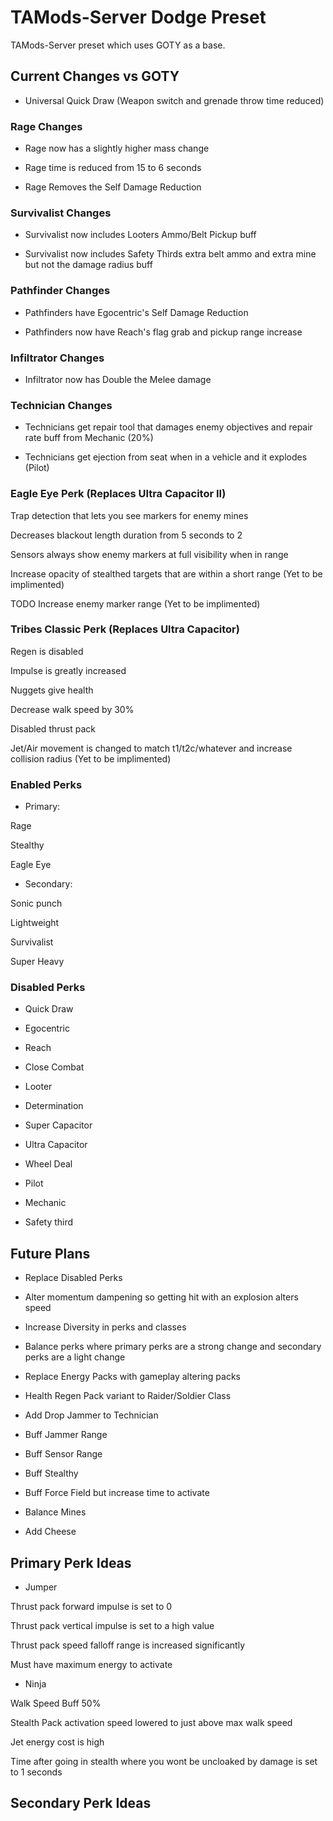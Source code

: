 # TAMods-Server Dodge Preset

TAMods-Server preset which uses GOTY as a base.

Current Changes vs GOTY
-----------------------

 - Universal Quick Draw (Weapon switch and grenade throw time reduced)

### Rage Changes
- Rage now has a slightly higher mass change

- Rage time is reduced from 15 to 6 seconds

- Rage Removes the Self Damage Reduction

### Survivalist Changes
- Survivalist now includes Looters Ammo/Belt Pickup buff 

- Survivalist now includes Safety Thirds extra belt ammo and extra mine but not the damage radius buff

### Pathfinder Changes
- Pathfinders have Egocentric's Self Damage Reduction

- Pathfinders now have Reach's flag grab and pickup range increase

### Infiltrator Changes
- Infiltrator now has Double the Melee damage

### Technician Changes
- Technicians get repair tool that damages enemy objectives and repair rate buff from Mechanic (20%)

- Technicians get ejection from seat when in a vehicle and it explodes (Pilot)

### Eagle Eye Perk (Replaces Ultra Capacitor II)

Trap detection that lets you see markers for enemy mines

Decreases blackout length duration from 5 seconds to 2

Sensors always show enemy markers at full visibility when in range

Increase opacity of stealthed targets that are within a short range (Yet to be implimented) 

TODO Increase enemy marker range (Yet to be implimented) 

### Tribes Classic Perk (Replaces Ultra Capacitor)

Regen is disabled

Impulse is greatly increased

Nuggets give health

Decrease walk speed by 30%

Disabled thrust pack

Jet/Air movement is changed to match t1/t2c/whatever and increase collision radius (Yet to be implimented) 

### Enabled Perks

- Primary:

Rage

Stealthy

Eagle Eye

- Secondary:

Sonic punch

Lightweight

Survivalist

Super Heavy

### Disabled Perks

- Quick Draw

- Egocentric

- Reach

- Close Combat

- Looter

- Determination

- Super Capacitor

- Ultra Capacitor

- Wheel Deal

- Pilot

- Mechanic

- Safety third

Future Plans
------------
- Replace Disabled Perks

- Alter momentum dampening so getting hit with an explosion alters speed

- Increase Diversity in perks and classes

- Balance perks where primary perks are a strong change and secondary perks are a light change

- Replace Energy Packs with gameplay altering packs

- Health Regen Pack variant to Raider/Soldier Class

- Add Drop Jammer to Technician

- Buff Jammer Range

- Buff Sensor Range

- Buff Stealthy

- Buff Force Field but increase time to activate

- Balance Mines

- Add Cheese



## Primary Perk Ideas
- Jumper

Thrust pack forward impulse is set to 0

Thrust pack vertical impulse is set to a high value

Thrust pack speed falloff range is increased significantly

Must have maximum energy to activate

- Ninja

Walk Speed Buff 50%

Stealth Pack activation speed lowered to just above max walk speed

Jet energy cost is high

Time after going in stealth where you wont be uncloaked by damage is set to 1 seconds

## Secondary Perk Ideas